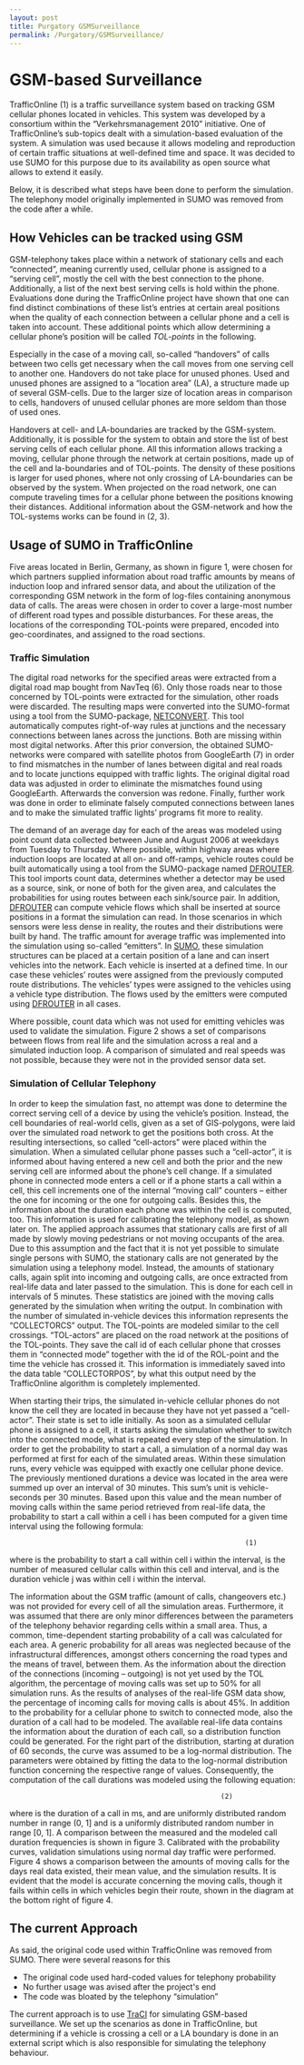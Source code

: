 ```yaml
---
layout: post
title: Purgatory GSMSurveillance
permalink: /Purgatory/GSMSurveillance/
---
```


GSM-based Surveillance
======================

TrafficOnline (1) is a traffic surveillance system based on tracking GSM cellular phones located in vehicles. This system was developed by a consortium within the “Verkehrsmanagement 2010” initiative. One of TrafficOnline’s sub-topics dealt with a simulation-based evaluation of the system. A simulation was used because it allows modeling and reproduction of certain traffic situations at well-defined time and space. It was decided to use SUMO for this purpose due to its availability as open source what allows to extend it easily.

Below, it is described what steps have been done to perform the simulation. The telephony model originally implemented in SUMO was removed from the code after a while.

How Vehicles can be tracked using GSM
-------------------------------------

GSM-telephony takes place within a network of stationary cells and each “connected”, meaning currently used, cellular phone is assigned to a “serving cell”, mostly the cell with the best connection to the phone. Additionally, a list of the next best serving cells is hold within the phone. Evaluations done during the TrafficOnline project have shown that one can find distinct combinations of these list’s entries at certain areal positions when the quality of each connection between a cellular phone and a cell is taken into account. These additional points which allow determining a cellular phone’s position will be called *TOL-points* in the following.

Especially in the case of a moving call, so-called “handovers” of calls between two cells get necessary when the call moves from one serving cell to another one. Handovers do not take place for unused phones. Used and unused phones are assigned to a “location area” (LA), a structure made up of several GSM-cells. Due to the larger size of location areas in comparison to cells, handovers of unused cellular phones are more seldom than those of used ones.

Handovers at cell- and LA-boundaries are tracked by the GSM-system. Additionally, it is possible for the system to obtain and store the list of best serving cells of each cellular phone. All this information allows tracking a moving, cellular phone through the network at certain positions, made up of the cell and la-boundaries and of TOL-points. The density of these positions is larger for used phones, where not only crossing of LA-boundaries can be observed by the system. When projected on the road network, one can compute traveling times for a cellular phone between the positions knowing their distances. Additional information about the GSM-network and how the TOL-systems works can be found in (2, 3).

Usage of SUMO in TrafficOnline
------------------------------

Five areas located in Berlin, Germany, as shown in figure 1, were chosen for which partners supplied information about road traffic amounts by means of induction loop and infrared sensor data, and about the utilization of the corresponding GSM network in the form of log-files containing anonymous data of calls. The areas were chosen in order to cover a large-most number of different road types and possible disturbances. For these areas, the locations of the corresponding TOL-points were prepared, encoded into geo-coordinates, and assigned to the road sections.

### Traffic Simulation

The digital road networks for the specified areas were extracted from a digital road map bought from NavTeq (6). Only those roads near to those concerned by TOL-points were extracted for the simulation, other roads were discarded. The resulting maps were converted into the SUMO-format using a tool from the SUMO-package, [NETCONVERT](/NETCONVERT "wikilink"). This tool automatically computes right-of-way rules at junctions and the necessary connections between lanes across the junctions. Both are missing within most digital networks. After this prior conversion, the obtained SUMO-networks were compared with satellite photos from GoogleEarth (7) in order to find mismatches in the number of lanes between digital and real roads and to locate junctions equipped with traffic lights. The original digital road data was adjusted in order to eliminate the mismatches found using GoogleEarth. Afterwards the conversion was redone. Finally, further work was done in order to eliminate falsely computed connections between lanes and to make the simulated traffic lights’ programs fit more to reality.

The demand of an average day for each of the areas was modeled using point count data collected between June and August 2006 at weekdays from Tuesday to Thursday. Where possible, within highway areas where induction loops are located at all on- and off-ramps, vehicle routes could be built automatically using a tool from the SUMO-package named [DFROUTER](/DFROUTER "wikilink"). This tool imports count data, determines whether a detector may be used as a source, sink, or none of both for the given area, and calculates the probabilities for using routes between each sink/source pair. In addition, [DFROUTER](/DFROUTER "wikilink") can compute vehicle flows which shall be inserted at source positions in a format the simulation can read. In those scenarios in which sensors were less dense in reality, the routes and their distributions were built by hand. The traffic amount for average traffic was implemented into the simulation using so-called “emitters”. In [SUMO](/SUMO "wikilink"), these simulation structures can be placed at a certain position of a lane and can insert vehicles into the network. Each vehicle is inserted at a defined time. In our case these vehicles’ routes were assigned from the previously computed route distributions. The vehicles’ types were assigned to the vehicles using a vehicle type distribution. The flows used by the emitters were computed using [DFROUTER](/DFROUTER "wikilink") in all cases.

Where possible, count data which was not used for emitting vehicles was used to validate the simulation. Figure 2 shows a set of comparisons between flows from real life and the simulation across a real and a simulated induction loop. A comparison of simulated and real speeds was not possible, because they were not in the provided sensor data set.

### Simulation of Cellular Telephony

In order to keep the simulation fast, no attempt was done to determine the correct serving cell of a device by using the vehicle’s position. Instead, the cell boundaries of real-world cells, given as a set of GIS-polygons, were laid over the simulated road network to get the positions both cross. At the resulting intersections, so called “cell-actors” were placed within the simulation. When a simulated cellular phone passes such a “cell-actor”, it is informed about having entered a new cell and both the prior and the new serving cell are informed about the phone’s cell change. If a simulated phone in connected mode enters a cell or if a phone starts a call within a cell, this cell increments one of the internal “moving call” counters – either the one for incoming or the one for outgoing calls. Besides this, the information about the duration each phone was within the cell is computed, too. This information is used for calibrating the telephony model, as shown later on. The applied approach assumes that stationary calls are first of all made by slowly moving pedestrians or not moving occupants of the area. Due to this assumption and the fact that it is not yet possible to simulate single persons with SUMO, the stationary calls are not generated by the simulation using a telephony model. Instead, the amounts of stationary calls, again split into incoming and outgoing calls, are once extracted from real-life data and later passed to the simulation. This is done for each cell in intervals of 5 minutes. These statistics are joined with the moving calls generated by the simulation when writing the output. In combination with the number of simulated in-vehicle devices this information represents the “COLLECTORCS” output. The TOL-points are modeled similar to the cell crossings. “TOL-actors” are placed on the road network at the positions of the TOL-points. They save the call id of each cellular phone that crosses them in “connected mode” together with the id of the ROL-point and the time the vehicle has crossed it. This information is immediately saved into the data table “COLLECTORPOS”, by what this output need by the TrafficOnline algorithm is completely implemented.

When starting their trips, the simulated in-vehicle cellular phones do not know the cell they are located in because they have not yet passed a “cell-actor”. Their state is set to idle initially. As soon as a simulated cellular phone is assigned to a cell, it starts asking the simulation whether to switch into the connected mode, what is repeated every step of the simulation. In order to get the probability to start a call, a simulation of a normal day was performed at first for each of the simulated areas. Within these simulation runs, every vehicle was equipped with exactly one cellular phone device. The previously mentioned durations a device was located in the area were summed up over an interval of 30 minutes. This sum’s unit is vehicle-seconds per 30 minutes. Based upon this value and the mean number of moving calls within the same period retrieved from real-life data, the probability to start a call within a cell i has been computed for a given time interval using the following formula:

`                                                          (1)`

where is the probability to start a call within cell i within the interval, is the number of measured cellular calls within this cell and interval, and is the duration vehicle j was within cell i within the interval.

The information about the GSM traffic (amount of calls, changeovers etc.) was not provided for every cell of all the simulation areas. Furthermore, it was assumed that there are only minor differences between the parameters of the telephony behavior regarding cells within a small area. Thus, a common, time-dependent starting probability of a call was calculated for each area. A generic probability for all areas was neglected because of the infrastructural differences, amongst others concerning the road types and the means of travel, between them. As the information about the direction of the connections (incoming – outgoing) is not yet used by the TOL algorithm, the percentage of moving calls was set up to 50% for all simulation runs. As the results of analyses of the real-life GSM data show, the percentage of incoming calls for moving calls is about 45%. In addition to the probability for a cellular phone to switch to connected mode, also the duration of a call had to be modeled. The available real-life data contains the information about the duration of each call, so a distribution function could be generated. For the right part of the distribution, starting at duration of 60 seconds, the curve was assumed to be a log-normal distribution. The parameters were obtained by fitting the data to the log-normal distribution function concerning the respective range of values. Consequently, the computation of the call durations was modeled using the following equation:

`                                                    (2)`

where is the duration of a call in ms, and are uniformly distributed random number in range (0, 1\] and is a uniformly distributed random number in range \[0, 1\]. A comparison between the measured and the modeled call duration frequencies is shown in figure 3. Calibrated with the probability curves, validation simulations using normal day traffic were performed. Figure 4 shows a comparison between the amounts of moving calls for the days real data existed, their mean value, and the simulation results. It is evident that the model is accurate concerning the moving calls, though it fails within cells in which vehicles begin their route, shown in the diagram at the bottom right of figure 4.

The current Approach
--------------------

As said, the original code used within TrafficOnline was removed from SUMO. There were several reasons for this

-   The original code used hard-coded values for telephony probability
-   No further usage was avised after the project's end
-   The code was bloated by the telephony “simulation”

The current approach is to use [TraCI](/TraCI "wikilink") for simulating GSM-based surveillance. We set up the scenarios as done in TrafficOnline, but determining if a vehicle is crossing a cell or a LA boundary is done in an external script which is also responsible for simulating the telephony behaviour.